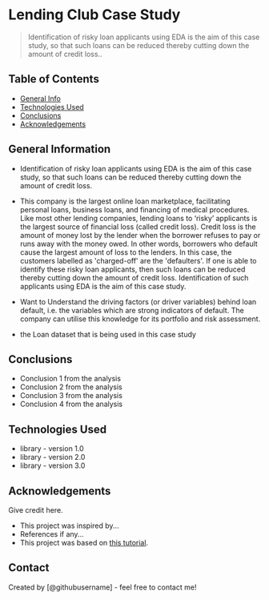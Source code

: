 # Lending Club Case Study
> Identification of risky loan applicants using EDA is the aim of this case study, so that such loans can be reduced thereby cutting down the amount of credit loss..


## Table of Contents
* [General Info](#general-information)
* [Technologies Used](#technologies-used)
* [Conclusions](#conclusions)
* [Acknowledgements](#acknowledgements)

<!-- You can include any other section that is pertinent to your problem -->

## General Information
- Identification of risky loan applicants using EDA is the aim of this case study, so that such loans can be reduced thereby cutting down the amount of credit loss.

- This company is the largest online loan marketplace, facilitating personal loans, business loans, and financing of medical procedures. 
Like most other lending companies, lending loans to ‘risky’ applicants is the largest source of financial loss (called credit loss). 
Credit loss is the amount of money lost by the lender when the borrower refuses to pay or runs away with the money owed. In other words, borrowers who default cause the largest amount of loss to the lenders. 
In this case, the customers labelled as 'charged-off' are the 'defaulters'. If one is able to identify these risky loan applicants, then such loans can be reduced thereby cutting down the amount of credit loss. 
Identification of such applicants using EDA is the aim of this case study.

- Want to
Understand the driving factors (or driver variables) behind loan default, i.e. the variables which are strong indicators of default. 
The company can utilise this knowledge for its portfolio and risk assessment.

- the Loan dataset that is being used in this case study

<!-- You don't have to answer all the questions - just the ones relevant to your project. -->

## Conclusions
- Conclusion 1 from the analysis
- Conclusion 2 from the analysis
- Conclusion 3 from the analysis
- Conclusion 4 from the analysis

<!-- You don't have to answer all the questions - just the ones relevant to your project. -->


## Technologies Used
- library - version 1.0
- library - version 2.0
- library - version 3.0

<!-- As the libraries versions keep on changing, it is recommended to mention the version of library used in this project -->

## Acknowledgements
Give credit here.
- This project was inspired by...
- References if any...
- This project was based on [this tutorial](https://www.example.com).


## Contact
Created by [@githubusername] - feel free to contact me!


<!-- Optional -->
<!-- ## License -->
<!-- This project is open source and available under the [... License](). -->

<!-- You don't have to include all sections - just the one's relevant to your project -->
